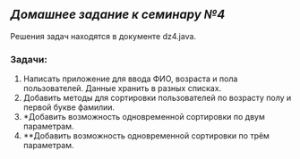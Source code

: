 ## ***Домашнее задание к семинару №4*** ## 
Решения задач находятся в документe dz4.java.
### **Задачи:** ###
1. Написать приложение для ввода ФИО, возраста и пола пользователей. Данные хранить в разных списках.
2. Добавить методы для сортировки пользователей по возрасту полу и первой букве фамилии.
3. *Добавить возможность одновременной сортировки по двум параметрам.
4. **Добавить возможность одновременной сортировки по трём параметрам.